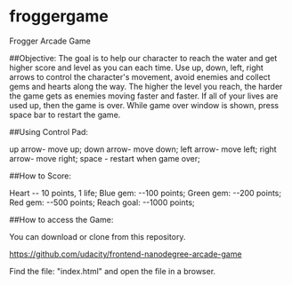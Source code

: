# froggergame
Frogger Arcade Game


##Objective: The goal is to help our character to reach the water and get higher score and level as you can each time. Use up, down, left, right arrows to control the character's movement, avoid enemies and collect gems and hearts along the way. The higher the level you reach, the harder the game gets as enemies moving faster and faster. If all of your lives are used up, then the game is over. While game over window is shown, press space bar to restart the game.

##Using Control Pad:

up arrow- move up;
down arrow- move down;
left arrow- move left;
right arrow- move right;
space - restart when game over;

##How to Score:

Heart -- 10 points, 1 life;
Blue gem: --100 points;
Green gem: --200 points;
Red gem: --500 points;
Reach goal: --1000 points;

##How to access the Game:

You can download or clone from this repository.

https://github.com/udacity/frontend-nanodegree-arcade-game 

Find the file: "index.html" and open the file in a browser.

